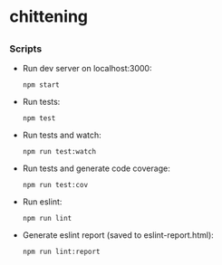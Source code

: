 # chittening

##

### Scripts

* Run dev server on localhost:3000:

    `npm start`


* Run tests:

    `npm test`


* Run tests and watch:

    `npm run test:watch`


* Run tests and generate code coverage:

    `npm run test:cov`


* Run eslint:

    `npm run lint`


* Generate eslint report (saved to eslint-report.html):

    `npm run lint:report`


###